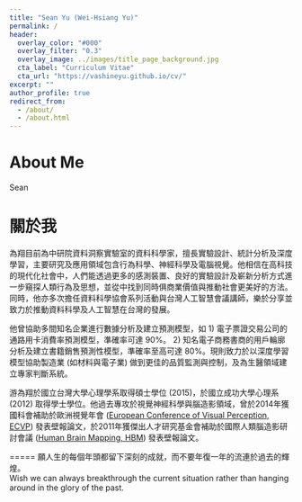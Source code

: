 ```yaml
---
title: "Sean Yu (Wei-Hsiang Yu)"
permalink: /
header:
  overlay_color: "#000"
  overlay_filter: "0.3"
  overlay_image: ../images/title_page_background.jpg
  cta_label: "Curriculum Vitae"
  cta_url: "https://vashineyu.github.io/cv/"
excerpt: ""
author_profile: true
redirect_from: 
  - /about/
  - /about.html
---
```


About Me
=====
Sean

關於我
=====
為翔目前為中研院資料洞察實驗室的資料科學家，擅長實驗設計、統計分析及深度學習，主要研究及應用領域包含行為科學、神經科學及電腦視覺。他相信在高科技的現代化社會中，人們能透過更多的感測裝置、良好的實驗設計及嶄新分析方式進一步窺探人類行為及思想，並從中找到同時俱商業價值與推動社會更美好的方法。同時，他亦多次擔任資料科學協會系列活動與台灣人工智慧會議講師，樂於分享並致力於推動資料科學及人工智慧在台灣的發展。

他曾協助多間知名企業進行數據分析及建立預測模型，如 1) 電子票證交易公司的通路用卡消費率預測模型，準確率可達 90%。 2) 知名電子商務書商的用戶輪廓分析及建立書籍銷售預測性模型，準確率至高可達 80%。現則致力於以深度學習模型協助製造業 (如材料與電子業) 做到更佳的品質監測與控制，及為生醫領域建立專家判斷系統。

游為翔於國立台灣大學心理學系取得碩士學位 (2015)，於國立成功大學心理系 (2012) 取得學士學位。他過去專攻於視覺神經科學與腦造影領域，曾於2014年獲國科會補助於歐洲視覺年會 ([European Conference of Visual Perception, ECVP](http://ecvp.org/)) 發表壁報論文，於2011年獲傑出人才研究基金會補助於國際人類腦造影研討會議 ([Human Brain Mapping, HBM](https://www.humanbrainmapping.org/i4a/pages/index.cfm?pageID=3267&activateFull=false)) 發表壁報論文。


=====
願人生的每個年頭都留下深刻的成就，而不要年復一年的流連於過去的輝煌。 <br>
Wish we can always breakthrough the current situation rather than hanging around in the glory of the past.
